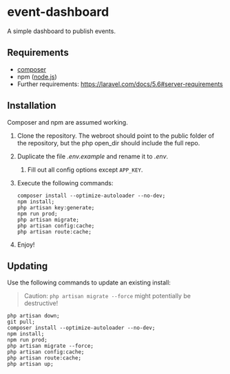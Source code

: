 # event-dashboard
A simple dashboard to publish events.

## Requirements
- [composer](https://getcomposer.org)
- npm ([node.js](https://nodejs.org/))
- Further requirements: https://laravel.com/docs/5.6#server-requirements

## Installation

Composer and npm are assumed working.

1. Clone the repository. The webroot should point to the public folder of the repository, but the php open_dir should include the full repo.
2. Duplicate the file _.env.example_ and rename it to _.env_.
    1. Fill out all config options except `APP_KEY`.
3. Execute the following commands:

    ```shell
    composer install --optimize-autoloader --no-dev;
    npm install;
    php artisan key:generate;
    npm run prod;
    php artisan migrate;
    php artisan config:cache;
    php artisan route:cache;
    ```
    
4. Enjoy!

## Updating

Use the following commands to update an existing install:

> Caution: `php artisan migrate --force` might potentially be destructive!

```shell
php artisan down;
git pull;
composer install --optimize-autoloader --no-dev;
npm install;
npm run prod;
php artisan migrate --force;
php artisan config:cache;
php artisan route:cache;
php artisan up;
```
